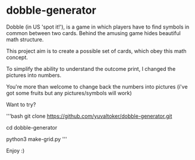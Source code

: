 # dobble-generator
Dobble (in US 'spot it!'), is a game in which players have to find symbols in common between two cards. 
Behind the amusing game hides beautiful math structure.

This project aim is to create a possible set of cards, which obey this math concept.

To simplify the ability to understand the outcome print, I changed the pictures into numbers.

You're more than welcome to change back the numbers into pictures (i've got some fruits but any pictures/symbols will work)

Want to try?

'''bash
git clone https://github.com/yuvaltoker/dobble-generator.git

cd dobble-generator

python3 make-grid.py
'''

Enjoy :)